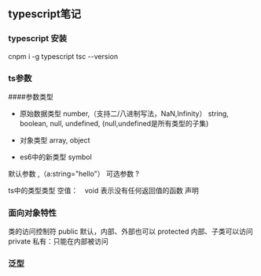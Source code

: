 ## typescript笔记

### typescript 安装
cnpm i -g typescript
tsc --version

### ts参数
####参数类型
- 原始数据类型
number,（支持二/八进制写法，NaN,Infinity）
string,
boolean,
null,
undefined,
(null,undefined是所有类型的子集)

- 对象类型
array,
object

- es6中的新类型
symbol
 
默认参数 ,（a:string="hello"）
可选参数 ?

ts中的类型类型 空值：　void
表示没有任何返回值的函数
声明

### 面向对象特性
类的访问控制符
public 默认，内部、外部也可以
protected  内部、子类可以访问
private 私有：只能在内部被访问

### 泛型



